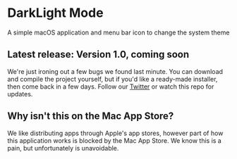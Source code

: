# DarkLight Mode
A simple macOS application and menu bar icon to change the system theme

## Latest release: Version 1.0, coming soon
We're just ironing out a few bugs we found last minute. You can download and compile the project yourself, but if you'd like a ready-made installer, then come back in a few days. Follow our [Twitter](https://twitter.com/velocityappshq) or watch this repo for updates.

## Why isn't this on the Mac App Store?
We like distributing apps through Apple's app stores, however part of how this application works is blocked by the Mac App Store. We know this is a pain, but unfortunately is unavoidable.
